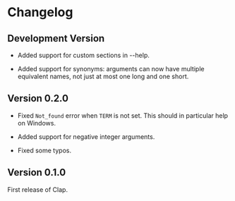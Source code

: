 # Changelog

## Development Version

- Added support for custom sections in --help.

- Added support for synonyms: arguments can now have multiple equivalent names,
  not just at most one long and one short.

## Version 0.2.0

- Fixed `Not_found` error when `TERM` is not set.
  This should in particular help on Windows.

- Added support for negative integer arguments.

- Fixed some typos.

## Version 0.1.0

First release of Clap.